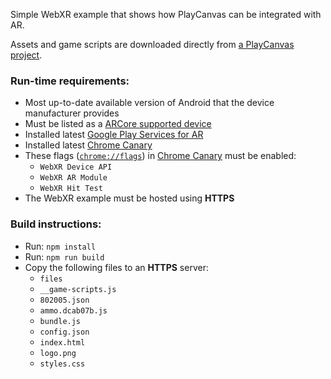 Simple WebXR example that shows how PlayCanvas can be integrated with AR.

Assets and game scripts are downloaded directly from [a PlayCanvas project](https://playcanvas.com/project/637244/overview/make-it-rain-webxr).


### Run-time requirements:
- Most up-to-date available version of Android that the device manufacturer provides
- Must be listed as a [ARCore supported device](https://developers.google.com/ar/discover/supported-devices)
- Installed latest [Google Play Services for AR](https://play.google.com/store/apps/details?id=com.google.ar.core)
- Installed latest [Chrome Canary](https://play.google.com/store/apps/details?id=com.chrome.canary)
- These flags ([`chrome://flags`](chrome://flags)) in [Chrome Canary](https://play.google.com/store/apps/details?id=com.chrome.canary) must be enabled:
  - `WebXR Device API`
  - `WebXR AR Module`
  - `WebXR Hit Test`
- The WebXR example must be hosted using **HTTPS**


### Build instructions:
- Run: `npm install`
- Run: `npm run build`
- Copy the following files to an **HTTPS** server:
  - `files`
  - `__game-scripts.js`
  - `802005.json`
  - `ammo.dcab07b.js`
  - `bundle.js`
  - `config.json`
  - `index.html`
  - `logo.png`
  - `styles.css`
